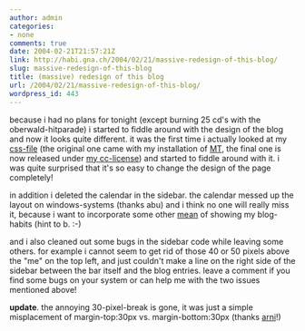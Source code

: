 ```yaml
---
author: admin
categories:
- none
comments: true
date: 2004-02-21T21:57:21Z
link: http://habi.gna.ch/2004/02/21/massive-redesign-of-this-blog/
slug: massive-redesign-of-this-blog
title: (massive) redesign of this blog
url: /2004/02/21/massive-redesign-of-this-blog/
wordpress_id: 443
---
```


because i had no plans for tonight (except burning 25 cd's with the oberwald-hitparade) i started to fiddle around with the design of the blog and now it looks quite different.
it was the first time i actually looked at my [css-file](http://habi.gna.ch/blog/styles-site.css) (the original one came with my installation of [MT](http://movabletype.org/), the final one is now released under [my cc-license](http://creativecommons.org/licenses/by/1.0/)) and started to fiddle around with it. 
i was quite surprised that it's so easy to change the design of the page completely!

in addition i deleted the calendar in the sidebar. the calendar messed up the layout on windows-systems (thanks abu) and i think no one will really miss it, because i want to incorporate some other [mean](http://www.nilesh.org/mt/blogtimes/) of showing my blog-habits (hint to b. :-)

and i also cleaned out some bugs in the sidebar code while leaving some others. for example i cannot seem to get rid of those 40 or 50 pixels above the "me" on the top left, and just couldn't make a line on the right side of the sidebar between the bar itself and the blog entries. 
leave a comment if you find some bugs on your system or can help me with the two issues mentioned above!

**update**. the annoying 30-pixel-break is gone, it was just a simple misplacement of margin-top:30px vs. margin-bottom:30px (thanks [arni](http://arnoldseefeld.com/blog/)!)
